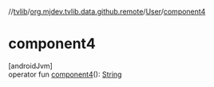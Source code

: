 //[tvlib](../../../index.md)/[org.mjdev.tvlib.data.github.remote](../index.md)/[User](index.md)/[component4](component4.md)

# component4

[androidJvm]\
operator fun [component4](component4.md)(): [String](https://kotlinlang.org/api/latest/jvm/stdlib/kotlin/-string/index.html)
